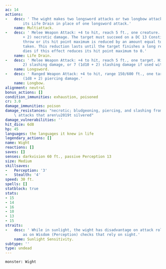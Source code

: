 ```yaml
---
ac: 14
actions:
-   desc: ' The wight makes two longsword attacks or two longbow attacks. It can use
        its Life Drain in place of one longsword attack.'
    name: Multiattack.
-   desc: ' Melee Weapon Attack: +4 to hit, reach 5 ft., one creature. Hit: 5 (1d6
        + 2) necrotic damage. The target must succeed on a DC 13 Constitution saving
        throw or its hit point maximum is reduced by an amount equal to the damage
        taken. This reduction lasts until the target finishes a long rest. The target
        dies if this effect reduces its hit point maximum to 0.'
    name: Life Drain.
-   desc: ' Melee Weapon Attack: +4 to hit, reach 5 ft., one target. Hit: 6 (1d8 +
        2) slashing damage, or 7 (1d10 + 2) slashing damage if used with two hands.'
    name: Longsword.
-   desc: ' Ranged Weapon Attack: +4 to hit, range 150/600 ft., one target. Hit: 6
        (1d8 + 2) piercing damage.'
    name: Longbow.
alignment: neutral
bonus_actions: []
condition_immunities: exhaustion, poisoned
cr: 3.0
damage_immunities: poison
damage_resistances: "necrotic; bludgeoning, piercing, and slashing from nonmagical\
    \ attacks that aren\u2019t silvered"
damage_vulnerabilities: ''
hit_dice: 6d8
hp: 45
languages: the languages it knew in life
legendary_actions: []
name: Wight
reactions: []
saves: []
senses: darkvision 60 ft., passive Perception 13
size: Medium
skillsaves:
-   Perception: '3'
-   Stealth: '4'
speed: 30 ft.
spells: []
statblock: true
stats:
- 15
- 14
- 16
- 10
- 13
- 15
straits:
-   desc: ' While in sunlight, the wight has disadvantage on attack rolls, as well
        as on Wisdom (Perception) checks that rely on sight.'
    name: Sunlight Sensitivity.
subtype: ''
type: undead
---
```

```statblock
monster: Wight
```